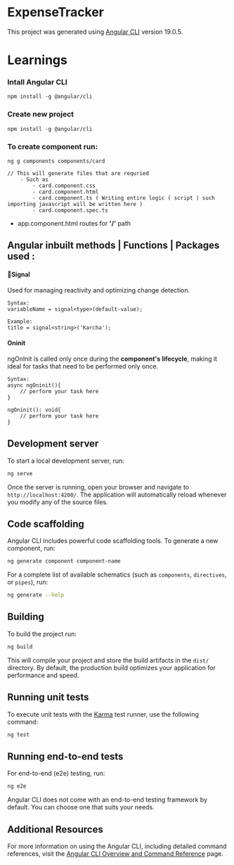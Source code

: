 # ExpenseTracker

This project was generated using [Angular CLI](https://github.com/angular/angular-cli) version 19.0.5.


# Learnings

### Intall Angular CLI
```
npm install -g @angular/cli
```

### Create new project
```
npm install -g @angular/cli
```

### To create component run:
```
ng g components components/card

// This will generate files that are requried
    - Such as 
        - card.component.css
        - card.component.html 
        - card.component.ts ( Writing entire logic ( script ) such importing javascript will be written here )
        - card.component.spec.ts
```

- app.component.html routes for **'/'** path
## Angular inbuilt methods | Functions | Packages used :

#### 🔸Signal
Used for managing reactivity and optimizing change detection.
```
Syntax:
variableName = signal<type>(default-value);

Example:
title = signal<string>('Karcha');
```

#### Oninit
ngOnInit is called only once during the **component's lifecycle**, making it ideal for tasks that need to be performed only once.

```
Syntax:
async ngOninit(){
    // perform your task here
}

ngOninit(): void{
    // perform your task here
}
```




## Development server

To start a local development server, run:

```bash
ng serve
```

Once the server is running, open your browser and navigate to `http://localhost:4200/`. The application will automatically reload whenever you modify any of the source files.

## Code scaffolding

Angular CLI includes powerful code scaffolding tools. To generate a new component, run:

```bash
ng generate component component-name
```

For a complete list of available schematics (such as `components`, `directives`, or `pipes`), run:

```bash
ng generate --help
```

## Building

To build the project run:

```bash
ng build
```

This will compile your project and store the build artifacts in the `dist/` directory. By default, the production build optimizes your application for performance and speed.

## Running unit tests

To execute unit tests with the [Karma](https://karma-runner.github.io) test runner, use the following command:

```bash
ng test
```

## Running end-to-end tests

For end-to-end (e2e) testing, run:

```bash
ng e2e
```

Angular CLI does not come with an end-to-end testing framework by default. You can choose one that suits your needs.

## Additional Resources

For more information on using the Angular CLI, including detailed command references, visit the [Angular CLI Overview and Command Reference](https://angular.dev/tools/cli) page.

